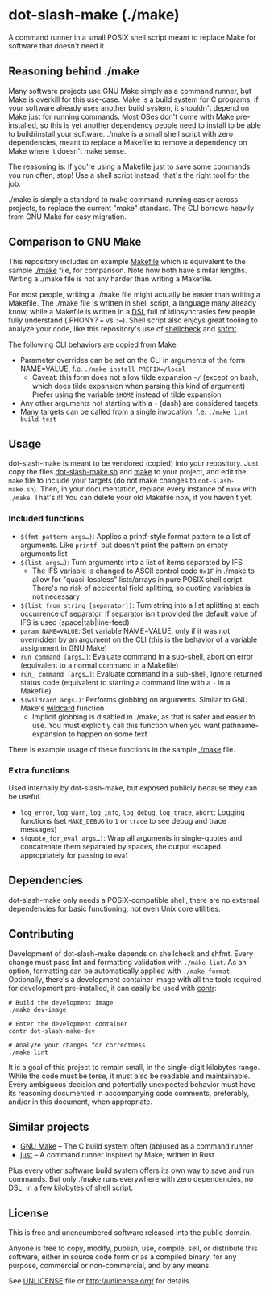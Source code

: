 # dot-slash-make (./make)

A command runner in a small POSIX shell script meant to replace Make for software that doesn't need it.

## Reasoning behind ./make

Many software projects use GNU Make simply as a command runner, but Make is overkill for this use-case. Make is a build system for C programs, if your software already uses another build system, it shouldn't depend on Make just for running commands. Most OSes don't come with Make pre-installed, so this is yet another dependency people need to install to be able to build/install your software. ./make is a small shell script with zero dependencies, meant to replace a Makefile to remove a dependency on Make where it doesn't make sense.

The reasoning is: if you're using a Makefile just to save some commands you run often, stop! Use a shell script instead, that's the right tool for the job.

./make is simply a standard to make command-running easier across projects, to replace the current "make" standard. The CLI borrows heavily from GNU Make for easy migration.

## Comparison to GNU Make

This repository includes an example [Makefile](Makefile) which is equivalent to the sample [./make](make) file, for comparison. Note how both have similar lengths. Writing a ./make file is not any harder than writing a Makefile.

For most people, writing a ./make file might actually be easier than writing a Makefile. The ./make file is written in shell script, a language many already know, while a Makefile is written in a [DSL](https://en.wikipedia.org/wiki/Domain-specific_language) full of idiosyncrasies few people fully understand (.PHONY? `=` vs `:=`). Shell script also enjoys great tooling to analyze your code, like this repository's use of [shellcheck](https://www.shellcheck.net) and [shfmt](https://github.com/mvdan/sh).

The following CLI behaviors are copied from Make:
* Parameter overrides can be set on the CLI in arguments of the form NAME=VALUE, f.e. `./make install PREFIX=/local`
  * Caveat: this form does not allow tilde expansion `~/` (except on bash, which does tilde expansion when parsing this kind of argument)  
  Prefer using the variable `$HOME` instead of tilde expansion
* Any other arguments not starting with a `-` (dash) are considered targets
* Many targets can be called from a single invocation, f.e. `./make lint build test`

## Usage

dot-slash-make is meant to be vendored (copied) into your repository. Just copy the files [dot-slash-make.sh](dot-slash-make.sh) and [make](make) to your project, and edit the `make` file to include your targets (do not make changes to `dot-slash-make.sh`). Then, in your documentation, replace every instance of `make` with `./make`. That's it! You can delete your old Makefile now, if you haven't yet.

### Included functions

* `$(fmt pattern args…)`: Applies a printf-style format pattern to a list of arguments. Like `printf`, but doesn't print the pattern on empty arguments list
* `$(list args…)`: Turn arguments into a list of items separated by IFS
  * The IFS variable is changed to ASCII control code `0x1F` in ./make to allow for "quasi-lossless" lists/arrays in pure POSIX shell script. There's no risk of accidental field splitting, so quoting variables is not necessary
* `$(list_from string [separator])`: Turn string into a list splitting at each occurrence of separator. If separator isn't provided the default value of IFS is used (space|tab|line-feed)
* `param NAME=VALUE`: Set variable NAME=VALUE, only if it was not overridden by an argument on the CLI (this is the behavior of a variable assignment in GNU Make)
* `run command [args…]`: Evaluate command in a sub-shell, abort on error (equivalent to a normal command in a Makefile)
* `run_ command [args…]`: Evaluate command in a sub-shell, ignore returned status code (equivalent to starting a command line with a `-` in a Makefile)
* `$(wildcard args…)`: Performs globbing on arguments. Similar to GNU Make's [wildcard](https://www.gnu.org/software/make/manual/make.html#Wildcard-Function) function
  * Implicit globbing is disabled in ./make, as that is safer and easier to use. You must explicitly call this function when you want pathname-expansion to happen on some text

There is example usage of these functions in the sample [./make](make) file.

### Extra functions

Used internally by dot-slash-make, but exposed publicly because they can be useful.

* `log_error`, `log_warn`, `log_info`, `log_debug`, `log_trace`, `abort`: Logging functions (set `MAKE_DEBUG` to `1` or `trace` to see debug and trace messages)
* `$(quote_for_eval args…)`: Wrap all arguments in single-quotes and concatenate them separated by spaces, the output escaped appropriately for passing to `eval`

## Dependencies

dot-slash-make only needs a POSIX-compatible shell, there are no external dependencies for basic functioning, not even Unix core utilities.

## Contributing

Development of dot-slash-make depends on shellcheck and shfmt. Every change must pass lint and formatting validation with `./make lint`. As an option, formatting can be automatically applied with `./make format`. Optionally, there's a development container image with all the tools required for development pre-installed, it can easily be used with [contr](https://codeberg.org/contr/contr):

```shell
# Build the development image
./make dev-image

# Enter the development container
contr dot-slash-make-dev

# Analyze your changes for correctness
./make lint
```

It is a goal of this project to remain small, in the single-digit kilobytes range. While the code must be terse, it must also be readable and maintainable. Every ambiguous decision and potentially unexpected behavior must have its reasoning documented in accompanying code comments, preferably, and/or in this document, when appropriate.

## Similar projects

* [GNU Make](https://www.gnu.org/software/make/) – The C build system often (ab)used as a command runner
* [just](https://github.com/casey/just) – A command runner inspired by Make, written in Rust

Plus every other software build system offers its own way to save and run commands. But only ./make runs everywhere with zero dependencies, no DSL, in a few kilobytes of shell script.

## License

This is free and unencumbered software released into the public domain.

Anyone is free to copy, modify, publish, use, compile, sell, or
distribute this software, either in source code form or as a compiled
binary, for any purpose, commercial or non-commercial, and by any
means.

See [UNLICENSE](UNLICENSE) file or http://unlicense.org/ for details.
